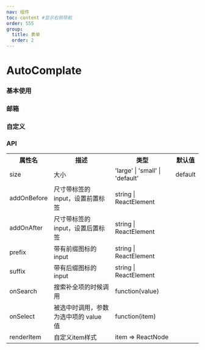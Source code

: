 ```yaml
---
nav: 组件
toc: content #显示右侧导航
order: 555
group:
  title: 表单
  order: 2
---
```


# AutoComplate

### 基本使用

<code src='./demo.tsx'></code>

### 邮箱

<code src='./demo02.tsx'></code>

### 自定义

<code src='./demo03.tsx'></code>

### API

<table>
  <tr>
    <th>属性名</th>
    <th>描述</th>
    <th>类型</th>
    <th>默认值</th>
  </tr>

  <tr>
    <td>size</td>
    <td>大小</td>
    <td>'large' | 'small' | 'default'</td>
    <td>default</td>
  </tr>

  <tr>
    <td>addOnBefore</td>
    <td>尺寸带标签的 input，设置前置标签</td>
    <td>string | ReactElement</td>
    <td></td>
  </tr>

  <tr>
    <td>addOnAfter</td>
    <td>尺寸带标签的 input，设置后置标签</td>
    <td>string | ReactElement</td>
    <td></td>
  </tr>

  <tr>
    <td>prefix</td>
    <td>带有前缀图标的 input</td>
    <td>string | ReactElement</td>
    <td></td>
  </tr>

  <tr>
    <td>suffix</td>
    <td>带有后缀图标的 input</td>
    <td>string | ReactElement</td>
    <td></td>
  </tr>

  <tr>
    <td>onSearch</td>
    <td>搜索补全项的时候调用</td>
    <td>function(value)</td>
    <td></td>
  </tr>

  <tr>
    <td>onSelect</td>
    <td>被选中时调用，参数为选中项的 value 值	</td>
    <td>function(item)</td>
    <td></td>
  </tr>

  <tr>
    <td>renderItem</td>
    <td>自定义item样式</td>
    <td>item => ReactNode</td>
    <td></td>
  </tr>

</table>

